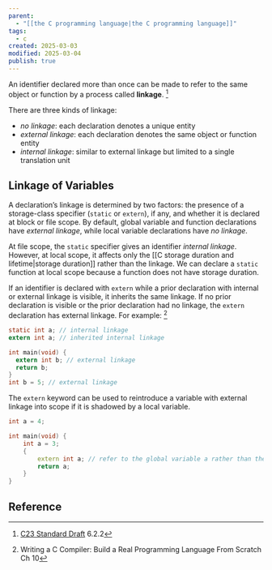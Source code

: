 ```yaml
---
parent:
  - "[[the C programming language|the C programming language]]"
tags:
  - c
created: 2025-03-03
modified: 2025-03-04
publish: true
---
```

An identifier declared more than once can be made to refer to the same object or function by a process called **linkage**. [^1]

There are three kinds of linkage:
- _no linkage_: each declaration denotes a unique entity
- _external linkage_: each declaration denotes the same object or function entity
- _internal linkage_: similar to external linkage but limited to a single translation unit

## Linkage of Variables
A declaration’s linkage is determined by two factors: the presence of a storage-class specifier (`static` or `extern`), if any, and whether it is declared at block or file scope. By default, global variable and function declarations have _external linkage_, while local variable declarations have _no linkage_.

At file scope, the `static` specifier gives an identifier _internal linkage_. However, at local scope, it affects only the [[C storage duration and lifetime|storage duration]] rather than the linkage. We can declare a `static` function at local scope because a function does not have storage duration.

If an identifier is declared with `extern` while a prior declaration with internal or external linkage is visible, it inherits the same linkage. If no prior declaration is visible or the prior declaration had no linkage, the `extern` declaration has external linkage. For example: [^2]

```c
static int a; // internal linkage
extern int a; // inherited internal linkage

int main(void) {
  extern int b; // external linkage
  return b;
}
int b = 5; // external linkage
```

The `extern` keyword can be used to reintroduce a variable with external linkage into scope if it is shadowed by a local variable.
```cpp
int a = 4;

int main(void) {
    int a = 3;
    {
        extern int a; // refer to the global variable a rather than the local variable
        return a;
    }
}
```
## Reference
[^1]: [C23 Standard Draft](https://www.open-std.org/jtc1/sc22/wg14/www/docs/n3096.pdf) 6.2.2
[^2]: Writing a C Compiler: Build a Real Programming Language From Scratch Ch 10